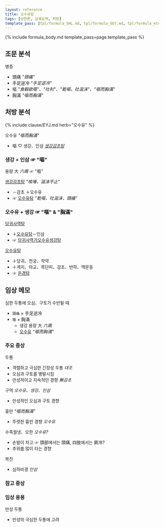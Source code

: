 ```yaml
---
layout: reference
title: 오수유탕
tags: [상한론, 금궤요략, 처방]
template_pass: [tpl/formula_SHL.md, tpl/formula_GGY.md, tpl/formula_etc.md]
---
```



{% include formula_body.md template_pass=page.template_pass %}

## 조문 분석

병증
* 頭痛 _"頭痛"_
* 手足逆冷 _"手足逆冷"_
* 嘔 _"食穀欲嘔"、"吐利"、"乾嘔，吐涎沫"、"嘔而胸滿"_
* 胸滿 _"嘔而胸滿"_

## 처방 분석

{% include clause/EYJ.md herb="오수유" %}

오수유 _"嘔而胸滿"_
* 嘔 ♡ 생강、인삼 _[생강감초탕]({{site.formulaurl}}/생강감초탕)_


### 생강 + 인삼 ☞ "嘔"

용량 大 _六兩_ ☞ "嘔"

[생강감초탕]({{site.formulaurl}}/생강감초탕) _"咳唾，涎沫不止"_
* －감초 ＋오수유
* ☞ [오수유탕]({{site.formulaurl}}/오수유탕) _"乾嘔，吐涎沫，頭痛"_

### 오수유 + 생강 ☞ "嘔" & "胸滿"

[당귀사역탕]({{site.formulaurl}}/당귀사역탕)
* ＋[오수유탕]({{site.formulaurl}}/오수유탕)－인삼
* ☞ [당귀사역가오수유생강탕]({{site.formulaurl}}/당귀사역가오수유생강탕)

[오수유탕]({{site.formulaurl}}/오수유탕)
* ＋당귀、천궁、작약
* ＋계지、아교、목단피、감초、반하、맥문동
* ☞ [온경탕]({{site.formulaurl}}/온경탕)


## 임상 메모

심한 두통에 오심、구토가 수반될 때
* `頭痛` × 手足逆冷
* `嘔` × 胸滿
  - 생강 용량 大 _六兩_
  - [오수유]({{site.herburl}}/오수유) _"嘔而胸滿"_

### 주요 증상

두통
* 격렬하고 극심한 긴장성 두통 _대조_
* 오심과 구토를 병발시킴
* 만성적이고 지속적인 경향 _無감초_

구역 _오수유、생강、인삼_
* 만성적인 오심과 구토 경향

흉만 _"嘔而胸滿"_
* 뚜렷한 흉만 경향 _오수유_

수족궐냉、오한 _오수유?_
* 손발이 차고 ☞ 頭部에서는 頭痛, 四肢에서는 厥冷?
* 추위를 많이 타는 경향

복진
* 심하비경 _인삼_

### 참고 증상



### 임상 응용

만성 두통
* 만성의 극심한 두통에 고려
